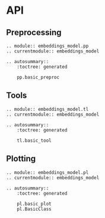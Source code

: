 # API

## Preprocessing

```{eval-rst}
.. module:: embeddings_model.pp
.. currentmodule:: embeddings_model

.. autosummary::
    :toctree: generated

    pp.basic_preproc
```

## Tools

```{eval-rst}
.. module:: embeddings_model.tl
.. currentmodule:: embeddings_model

.. autosummary::
    :toctree: generated

    tl.basic_tool
```

## Plotting

```{eval-rst}
.. module:: embeddings_model.pl
.. currentmodule:: embeddings_model

.. autosummary::
    :toctree: generated

    pl.basic_plot
    pl.BasicClass
```
